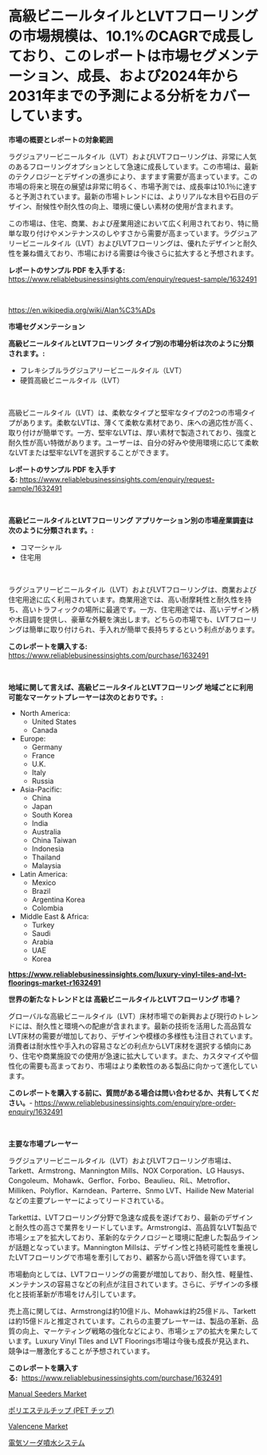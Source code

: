 <p><h1>高級ビニールタイルとLVTフローリングの市場規模は、10.1%のCAGRで成長しており、このレポートは市場セグメンテーション、成長、および2024年から2031年までの予測による分析をカバーしています。</h1></p><p><strong>市場の概要とレポートの対象範囲</strong></p>
<p><p>ラグジュアリービニールタイル（LVT）およびLVTフローリングは、非常に人気のあるフローリングオプションとして急速に成長しています。この市場は、最新のテクノロジーとデザインの進歩により、ますます需要が高まっています。この市場の将来と現在の展望は非常に明るく、市場予測では、成長率は10.1％に達すると予測されています。最新の市場トレンドには、よりリアルな木目や石目のデザイン、耐候性や耐久性の向上、環境に優しい素材の使用が含まれます。</p><p>この市場は、住宅、商業、および産業用途において広く利用されており、特に簡単な取り付けやメンテナンスのしやすさから需要が高まっています。ラグジュアリービニールタイル（LVT）およびLVTフローリングは、優れたデザインと耐久性を兼ね備えており、市場における需要は今後さらに拡大すると予想されます。</p></p>
<p><strong>レポートのサンプル PDF を入手する:</strong> <a href="https://www.reliablebusinessinsights.com/enquiry/request-sample/1632491">https://www.reliablebusinessinsights.com/enquiry/request-sample/1632491</a></p>
<p>&nbsp;</p>
<p><a href="https://en.wikipedia.org/wiki/Alan%C3%ADs">https://en.wikipedia.org/wiki/Alan%C3%ADs</a></p>
<p><strong>市場セグメンテーション</strong></p>
<p><strong>高級ビニールタイルとLVTフローリング タイプ別の市場分析は次のように分類されます。:</strong></p>
<p><ul><li>フレキシブルラグジュアリービニールタイル（LVT）</li><li>硬質高級ビニールタイル（LVT）</li></ul></p>
<p>&nbsp;</p>
<p><p>高級ビニールタイル（LVT）は、柔軟なタイプと堅牢なタイプの2つの市場タイプがあります。柔軟なLVTは、薄くて柔軟な素材であり、床への適応性が高く、取り付けが簡単です。一方、堅牢なLVTは、厚い素材で製造されており、強度と耐久性が高い特徴があります。ユーザーは、自分の好みや使用環境に応じて柔軟なLVTまたは堅牢なLVTを選択することができます。</p></p>
<p><strong>レポートのサンプル PDF を入手する:</strong>&nbsp;<a href="https://www.reliablebusinessinsights.com/enquiry/request-sample/1632491">https://www.reliablebusinessinsights.com/enquiry/request-sample/1632491</a></p>
<p>&nbsp;</p>
<p><strong> 高級ビニールタイルとLVTフローリング アプリケーション別の市場産業調査は次のように分類されます。:</strong></p>
<p><ul><li>コマーシャル</li><li>住宅用</li></ul></p>
<p>&nbsp;</p>
<p><p>ラグジュアリービニールタイル（LVT）およびLVTフローリングは、商業および住宅用途に広く利用されています。商業用途では、高い耐摩耗性と耐久性を持ち、高いトラフィックの場所に最適です。一方、住宅用途では、高いデザイン柄や木目調を提供し、豪華な外観を演出します。どちらの市場でも、LVTフローリングは簡単に取り付けられ、手入れが簡単で長持ちするという利点があります。</p></p>
<p><strong>このレポートを購入する:</strong>&nbsp; <a href="https://www.reliablebusinessinsights.com/purchase/1632491">https://www.reliablebusinessinsights.com/purchase/1632491</a></p>
<p>&nbsp;</p>
<p><strong>地域に関して言えば、高級ビニールタイルとLVTフローリング 地域ごとに利用可能なマーケットプレーヤーは次のとおりです。:</strong></p>
<p><ul>
    <li>
        North America:
        <ul>
            <li>United States</li>
            <li>Canada</li>
        </ul>
    </li>
    <li>
        Europe:
        <ul>
            <li>Germany</li>
            <li>France</li>
            <li>U.K.</li>
            <li>Italy</li>
            <li>Russia</li>
        </ul>
    </li>
    <li>
        Asia-Pacific:
        <ul>
            <li>China</li>
            <li>Japan</li>
            <li>South Korea</li>
            <li>India</li>
            <li>Australia</li>
            <li>China Taiwan</li>
            <li>Indonesia</li>
            <li>Thailand</li>
            <li>Malaysia</li>
        </ul>
    </li>
    <li>
        Latin America:
        <ul>
            <li>Mexico</li>
            <li>Brazil</li>
            <li>Argentina Korea</li>
            <li>Colombia</li>
        </ul>
    </li>
    <li>
        Middle East & Africa:
        <ul>
            <li>Turkey</li>
            <li>Saudi</li>
            <li>Arabia</li>
            <li>UAE</li>
            <li>Korea</li>
        </ul>
    </li>
    </ul></p>
<p><strong><a href="https://www.reliablebusinessinsights.com/luxury-vinyl-tiles-and-lvt-floorings-market-r1632491">https://www.reliablebusinessinsights.com/luxury-vinyl-tiles-and-lvt-floorings-market-r1632491</a></strong>&nbsp;</p>
<p><strong>世界の新たなトレンドとは 高級ビニールタイルとLVTフローリング 市場？</strong></p>
<p><p>グローバルな高級ビニールタイル（LVT）床材市場での新興および現行のトレンドには、耐久性と環境への配慮が含まれます。最新の技術を活用した高品質なLVT床材の需要が増加しており、デザインや模様の多様性も注目されています。消費者は耐水性や手入れの容易さなどの利点からLVT床材を選択する傾向にあり、住宅や商業施設での使用が急速に拡大しています。また、カスタマイズや個性化の需要も高まっており、市場はより柔軟性のある製品に向かって進化しています。</p></p>
<p><strong>このレポートを購入する前に、質問がある場合は問い合わせるか、共有してください。</strong>- <a href="https://www.reliablebusinessinsights.com/enquiry/pre-order-enquiry/1632491">https://www.reliablebusinessinsights.com/enquiry/pre-order-enquiry/1632491</a></p>
<p>&nbsp;</p>
<p><strong>主要な市場プレーヤー</strong></p>
<p><p>ラグジュアリービニールタイル（LVT）およびLVTフローリング市場は、Tarkett、Armstrong、Mannington Mills、NOX Corporation、LG Hausys、Congoleum、Mohawk、Gerflor、Forbo、Beaulieu、RiL、Metroflor、Milliken、Polyflor、Karndean、Parterre、Snmo LVT、Hailide New Materialなどの主要プレーヤーによってリードされている。</p><p>Tarkettは、LVTフローリング分野で急速な成長を遂げており、最新のデザインと耐久性の高さで業界をリードしています。Armstrongは、高品質なLVT製品で市場シェアを拡大しており、革新的なテクノロジーと環境に配慮した製品ラインが話題となっています。Mannington Millsは、デザイン性と持続可能性を重視したLVTフローリングで市場を牽引しており、顧客から高い評価を得ています。</p><p>市場動向としては、LVTフローリングの需要が増加しており、耐久性、軽量性、メンテナンスの容易さなどの利点が注目されています。さらに、デザインの多様化と技術革新が市場をけん引しています。</p><p>売上高に関しては、Armstrongは約10億ドル、Mohawkは約25億ドル、Tarkettは約15億ドルと推定されています。これらの主要プレーヤーは、製品の革新、品質の向上、マーケティング戦略の強化などにより、市場シェアの拡大を果たしています。Luxury Vinyl Tiles and LVT Floorings市場は今後も成長が見込まれ、競争は一層激化することが予想されています。</p></p>
<p><strong>このレポートを購入する:</strong>&nbsp;&nbsp;<a href="https://www.reliablebusinessinsights.com/purchase/1632491">https://www.reliablebusinessinsights.com/purchase/1632491</a></p>
<p><p><a href="https://github.com/Sinjinluong3e0awx2m195k76/Market-Research-Report-List-3/blob/main/manual-seeders-market.md">Manual Seeders Market</a></p><p><a href="https://github.com/DanykaKilback/Market-Research-Report-List-1/blob/main/1491520179040.md">ポリエステルチップ (PET チップ)</a></p><p><a href="https://github.com/LitzyGulgowski2023/Market-Research-Report-List-1/blob/main/valencene-market.md">Valencene Market</a></p><p><a href="https://github.com/RandallRunte2023/Market-Research-Report-List-1/blob/main/7198107179039.md">電気ソーダ噴水システム</a></p></p>